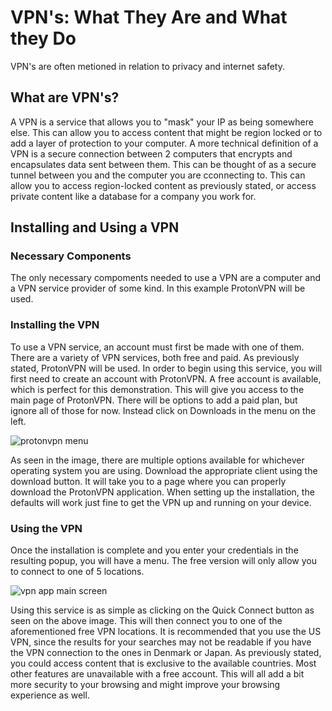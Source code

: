 <p>
<h1>VPN's: What They Are and What they Do</h1>
</p>

<p>VPN's are often metioned in relation to privacy and internet safety. </p>

<h2>What are VPN's?</h2>
<p>A VPN is a service that allows you to "mask" your IP as being somewhere else. This can allow you to access content that might be region locked or to add a layer of protection to your computer. A more technical definition of a VPN is a secure connection between 2 computers that encrypts and encapsulates data sent between them. This can be thought of as a secure tunnel between you and the computer you are cconnecting to. This can allow you to access region-locked content as previously stated, or access private content like a database for a company you work for.</p>

<h2>Installing and Using a VPN</h2>

<h3>Necessary Components</h3>
<p>The only necessary compoments needed to use a VPN are a computer and a VPN service provider of some kind. In this example ProtonVPN will be used.</p>

<h3>Installing the VPN</h3>
<p>To use a VPN service, an account must first be made with one of them. There are a variety of VPN services, both free and paid. As previously stated, ProtonVPN will be used. In order to begin using this service, you will first need to create an account with ProtonVPN. A free account is available, which is perfect for this demonstration. This will give you access to the main page of ProtonVPN. There will be options to add a paid plan, but ignore all of those for now. Instead click on Downloads in the menu on the left. 
</p>

![protonvpn menu](https://github.com/joshuareyes3778/connecting-to-vpns/assets/160282161/890ba1cc-b317-4242-a986-bff92a15fc24)


<p>
  As seen in the image, there are multiple options available for whichever operating system you are using. Download the appropriate client using the download button. It will take you to a page where you can properly download the ProtonVPN application. When setting up the installation, the defaults will work just fine to get the VPN up and running on your device. 
</p>

<h3>Using the VPN</h3>

<p>
  Once the installation is complete and you enter your credentials in the resulting popup, you will have a menu. The free version will only allow you to connect to one of 5 locations.
</p>

![vpn app main screen](https://github.com/joshuareyes3778/connecting-to-vpns/assets/160282161/84f4f1b4-41a9-42ab-895a-0f7913ae7aab)

<p>
  Using this service is as simple as clicking on the Quick Connect button as seen on the above image. This will then connect you to one of the aforementioned free VPN locations. It is recommended that you use the US VPN, since the results for your searches may not be readable if you have the VPN connection to the ones in Denmark or Japan. As previously stated, you could access content that is exclusive to the available countries. Most other features are unavailable with a free account. This will all add a bit more security to your browsing and might improve your browsing experience as well.
</p>
